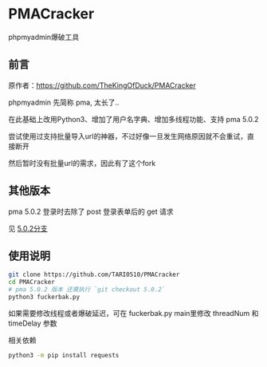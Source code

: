 # PMACracker

phpmyadmin爆破工具

## 前言
原作者：https://github.com/TheKingOfDuck/PMACracker

phpmyadmin 先简称 pma, 太长了..

在此基础上改用Python3、增加了用户名字典、增加多线程功能、支持 pma 5.0.2

尝试使用过支持批量导入url的神器，不过好像一旦发生网络原因就不会重试，直接断开

然后暂时没有批量url的需求，因此有了这个fork


## 其他版本

pma 5.0.2 登录时去除了 post 登录表单后的 get 请求

见 [5.0.2分支](https://github.com/TARI0510/PMACracker/tree/5.0.2)


## 使用说明

```bash
git clone https://github.com/TARI0510/PMACracker
cd PMACracker
# pma 5.0.2 版本 还需执行 `git checkout 5.0.2`
python3 fuckerbak.py
```

如果需要修改线程或者爆破延迟，可在 fuckerbak.py main里修改 threadNum 和 timeDelay 参数

相关依赖
```bash
python3 -m pip install requests
```
